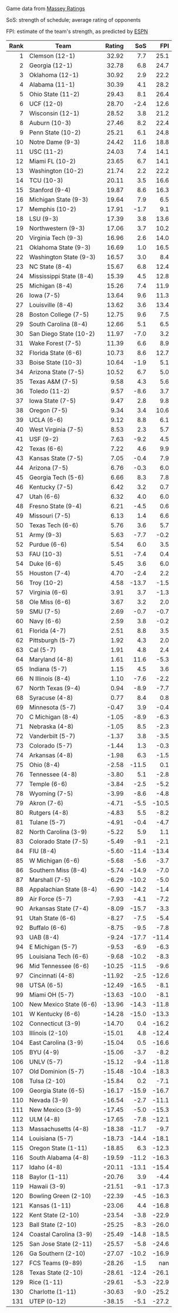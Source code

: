 Game data from [Massey Ratings](https://www.masseyratings.com/data.php)

SoS: strength of schedule; average rating of opponents

FPI: estimate of the team's strength, as predicted by
[ESPN](http://www.espn.com/college-football/statistics/teamratings)

Rank |           Team            | Rating |  SoS  |  FPI  
----:| ------------------------- | ------:| -----:| -----:
   1 | Clemson (12-1)            |  32.92 |   7.7 |  25.1
   2 | Georgia (12-1)            |  32.78 |   6.8 |  24.7
   3 | Oklahoma (12-1)           |  30.92 |   2.9 |  22.2
   4 | Alabama (11-1)            |  30.39 |   4.1 |  28.2
   5 | Ohio State (11-2)         |  29.43 |   8.1 |  26.4
   6 | UCF (12-0)                |  28.70 |  -2.4 |  12.6
   7 | Wisconsin (12-1)          |  28.52 |   3.8 |  21.2
   8 | Auburn (10-3)             |  27.46 |   8.2 |  22.4
   9 | Penn State (10-2)         |  25.21 |   6.1 |  24.8
  10 | Notre Dame (9-3)          |  24.42 |  11.6 |  18.8
  11 | USC (11-2)                |  24.03 |   7.4 |  14.1
  12 | Miami FL (10-2)           |  23.65 |   6.7 |  14.1
  13 | Washington (10-2)         |  21.74 |   2.2 |  22.2
  14 | TCU (10-3)                |  20.11 |   3.5 |  16.6
  15 | Stanford (9-4)            |  19.87 |   8.6 |  16.3
  16 | Michigan State (9-3)      |  19.64 |   7.9 |   6.5
  17 | Memphis (10-2)            |  17.91 |  -1.7 |   9.1
  18 | LSU (9-3)                 |  17.39 |   3.8 |  13.6
  19 | Northwestern (9-3)        |  17.06 |   3.7 |  10.2
  20 | Virginia Tech (9-3)       |  16.96 |   2.6 |  14.0
  21 | Oklahoma State (9-3)      |  16.69 |   1.0 |  16.5
  22 | Washington State (9-3)    |  16.57 |   3.0 |   8.4
  23 | NC State (8-4)            |  15.67 |   6.8 |  12.4
  24 | Mississippi State (8-4)   |  15.39 |   4.5 |  12.8
  25 | Michigan (8-4)            |  15.26 |   7.4 |  11.9
  26 | Iowa (7-5)                |  13.64 |   9.6 |  11.3
  27 | Louisville (8-4)          |  13.62 |   3.6 |  13.4
  28 | Boston College (7-5)      |  12.75 |   9.6 |   7.5
  29 | South Carolina (8-4)      |  12.66 |   5.1 |   6.5
  30 | San Diego State (10-2)    |  11.97 |  -7.0 |   3.2
  31 | Wake Forest (7-5)         |  11.39 |   6.6 |   8.9
  32 | Florida State (6-6)       |  10.73 |   8.6 |  12.7
  33 | Boise State (10-3)        |  10.64 |  -1.9 |   5.1
  34 | Arizona State (7-5)       |  10.52 |   6.7 |   5.0
  35 | Texas A&M (7-5)           |   9.58 |   4.3 |   5.6
  36 | Toledo (11-2)             |   9.57 |  -8.6 |   3.7
  37 | Iowa State (7-5)          |   9.47 |   2.8 |   9.8
  38 | Oregon (7-5)              |   9.34 |   3.4 |  10.6
  39 | UCLA (6-6)                |   9.12 |   8.8 |   6.1
  40 | West Virginia (7-5)       |   8.53 |   2.3 |   5.7
  41 | USF (9-2)                 |   7.63 |  -9.2 |   4.5
  42 | Texas (6-6)               |   7.22 |   4.6 |   9.9
  43 | Kansas State (7-5)        |   7.05 |  -0.4 |   7.9
  44 | Arizona (7-5)             |   6.76 |  -0.3 |   6.0
  45 | Georgia Tech (5-6)        |   6.66 |   8.3 |   7.8
  46 | Kentucky (7-5)            |   6.42 |   3.2 |   0.7
  47 | Utah (6-6)                |   6.32 |   4.0 |   6.0
  48 | Fresno State (9-4)        |   6.21 |  -4.5 |   0.6
  49 | Missouri (7-5)            |   6.13 |   1.4 |   6.6
  50 | Texas Tech (6-6)          |   5.76 |   3.6 |   5.7
  51 | Army (9-3)                |   5.63 |  -7.7 |  -0.2
  52 | Purdue (6-6)              |   5.54 |   6.0 |   3.5
  53 | FAU (10-3)                |   5.51 |  -7.4 |   0.4
  54 | Duke (6-6)                |   5.45 |   3.6 |   6.0
  55 | Houston (7-4)             |   4.70 |  -2.4 |   2.2
  56 | Troy (10-2)               |   4.58 | -13.7 |  -1.5
  57 | Virginia (6-6)            |   3.91 |   3.7 |  -1.3
  58 | Ole Miss (6-6)            |   3.67 |   3.2 |   2.0
  59 | SMU (7-5)                 |   2.69 |  -0.7 |  -0.7
  60 | Navy (6-6)                |   2.59 |   3.8 |  -0.2
  61 | Florida (4-7)             |   2.51 |   8.8 |   3.5
  62 | Pittsburgh (5-7)          |   1.92 |   4.3 |   2.0
  63 | Cal (5-7)                 |   1.91 |   4.8 |   2.4
  64 | Maryland (4-8)            |   1.61 |  11.6 |  -5.3
  65 | Indiana (5-7)             |   1.15 |   4.5 |   3.6
  66 | N Illinois (8-4)          |   1.10 |  -7.6 |  -2.2
  67 | North Texas (9-4)         |   0.94 |  -8.9 |  -7.7
  68 | Syracuse (4-8)            |   0.77 |   8.4 |   0.8
  69 | Minnesota (5-7)           |  -0.47 |   3.9 |  -0.4
  70 | C Michigan (8-4)          |  -1.05 |  -8.9 |  -6.3
  71 | Nebraska (4-8)            |  -1.05 |   8.5 |  -2.3
  72 | Vanderbilt (5-7)          |  -1.37 |   3.8 |  -3.5
  73 | Colorado (5-7)            |  -1.44 |   1.3 |  -0.3
  74 | Arkansas (4-8)            |  -1.98 |   6.3 |  -1.5
  75 | Ohio (8-4)                |  -2.58 | -11.5 |   0.1
  76 | Tennessee (4-8)           |  -3.80 |   5.1 |  -2.8
  77 | Temple (6-6)              |  -3.84 |  -2.5 |  -5.2
  78 | Wyoming (7-5)             |  -3.99 |  -8.6 |  -4.8
  79 | Akron (7-6)               |  -4.71 |  -5.5 | -10.5
  80 | Rutgers (4-8)             |  -4.83 |   5.5 |  -8.2
  81 | Tulane (5-7)              |  -4.91 |  -0.4 |  -4.7
  82 | North Carolina (3-9)      |  -5.22 |   5.9 |   1.1
  83 | Colorado State (7-5)      |  -5.49 |  -9.1 |  -2.1
  84 | FIU (8-4)                 |  -5.60 | -11.4 | -13.4
  85 | W Michigan (6-6)          |  -5.68 |  -5.6 |  -3.7
  86 | Southern Miss (8-4)       |  -5.74 | -14.9 |  -7.0
  87 | Marshall (7-5)            |  -6.29 | -10.2 |  -5.0
  88 | Appalachian State (8-4)   |  -6.90 | -14.2 |  -1.4
  89 | Air Force (5-7)           |  -7.93 |  -4.1 |  -7.2
  90 | Arkansas State (7-4)      |  -8.09 | -15.7 |  -3.3
  91 | Utah State (6-6)          |  -8.27 |  -7.5 |  -5.4
  92 | Buffalo (6-6)             |  -8.75 |  -9.5 |  -7.8
  93 | UAB (8-4)                 |  -9.24 | -17.7 | -11.4
  94 | E Michigan (5-7)          |  -9.53 |  -6.9 |  -6.3
  95 | Louisiana Tech (6-6)      |  -9.68 | -10.2 |  -8.3
  96 | Mid Tennessee (6-6)       | -10.25 | -11.5 |  -9.6
  97 | Cincinnati (4-8)          | -11.92 |  -2.5 | -12.6
  98 | UTSA (6-5)                | -12.49 | -16.5 |  -8.1
  99 | Miami OH (5-7)            | -13.63 | -10.0 |  -8.1
 100 | New Mexico State (6-6)    | -13.96 | -14.3 | -11.8
 101 | W Kentucky (6-6)          | -14.28 | -15.0 | -13.3
 102 | Connecticut (3-9)         | -14.70 |   0.4 | -16.2
 103 | Illinois (2-10)           | -15.01 |   4.8 | -12.4
 104 | East Carolina (3-9)       | -15.04 |   0.5 | -16.6
 105 | BYU (4-9)                 | -15.06 |  -3.7 |  -8.2
 106 | UNLV (5-7)                | -15.12 |  -9.4 | -11.8
 107 | Old Dominion (5-7)        | -15.48 | -10.4 | -18.3
 108 | Tulsa (2-10)              | -15.84 |   0.2 |  -7.1
 109 | Georgia State (6-5)       | -16.17 | -15.9 | -16.7
 110 | Nevada (3-9)              | -16.54 |  -2.7 | -11.1
 111 | New Mexico (3-9)          | -17.45 |  -5.0 | -15.3
 112 | ULM (4-8)                 | -17.65 |  -7.8 | -12.1
 113 | Massachusetts (4-8)       | -18.38 | -11.7 |  -9.7
 114 | Louisiana (5-7)           | -18.73 | -14.4 | -18.1
 115 | Oregon State (1-11)       | -18.85 |   6.3 | -12.3
 116 | South Alabama (4-8)       | -19.59 | -11.2 | -16.3
 117 | Idaho (4-8)               | -20.11 | -13.1 | -15.4
 118 | Baylor (1-11)             | -20.76 |   3.9 |  -4.4
 119 | Hawaii (3-9)              | -21.51 |  -9.1 | -17.3
 120 | Bowling Green (2-10)      | -22.39 |  -4.5 | -16.3
 121 | Kansas (1-11)             | -23.06 |   4.4 | -16.8
 122 | Kent State (2-10)         | -23.54 |  -3.8 | -22.9
 123 | Ball State (2-10)         | -25.25 |  -8.3 | -26.0
 124 | Coastal Carolina (3-9)    | -25.49 | -14.8 | -18.5
 125 | San Jose State (2-11)     | -25.57 |  -5.8 | -24.6
 126 | Ga Southern (2-10)        | -27.07 | -10.2 | -16.9
 127 | FCS Teams (9-89)          | -28.26 |  -1.5 |   nan
 128 | Texas State (2-10)        | -28.61 | -12.4 | -26.1
 129 | Rice (1-11)               | -29.61 |  -5.3 | -22.9
 130 | Charlotte (1-11)          | -30.63 |  -9.0 | -25.2
 131 | UTEP (0-12)               | -38.15 |  -5.1 | -27.2
